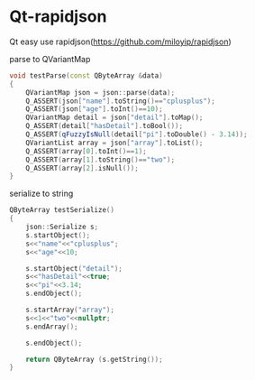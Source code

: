 # Qt-rapidjson

Qt easy use rapidjson(https://github.com/miloyip/rapidjson)

parse to QVariantMap
~~~~~~~~~~cpp
void testParse(const QByteArray &data)
{
    QVariantMap json = json::parse(data);
    Q_ASSERT(json["name"].toString()=="cplusplus");
    Q_ASSERT(json["age"].toInt()==10);
    QVariantMap detail = json["detail"].toMap();
    Q_ASSERT(detail["hasDetail"].toBool());
    Q_ASSERT(qFuzzyIsNull(detail["pi"].toDouble() - 3.14));
    QVariantList array = json["array"].toList();
    Q_ASSERT(array[0].toInt()==1);
    Q_ASSERT(array[1].toString()=="two");
    Q_ASSERT(array[2].isNull());
}
~~~~~~~~~~

serialize to string
~~~~~~~~~~cpp
QByteArray testSerialize()
{
    json::Serialize s;
    s.startObject();
    s<<"name"<<"cplusplus";
    s<<"age"<<10;

    s.startObject("detail");
    s<<"hasDetail"<<true;
    s<<"pi"<<3.14;
    s.endObject();

    s.startArray("array");
    s<<1<<"two"<<nullptr;
    s.endArray();

    s.endObject();

    return QByteArray (s.getString());
}
~~~~~~~~~~
